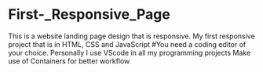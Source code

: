 # First-_Responsive_Page
This is a website landing page design that is responsive. My first responsive project that is in HTML, CSS and JavaScript
#You need a coding editor of your choice.
Personally I use VScode in all my programming projects
Make use of Containers for better workflow
